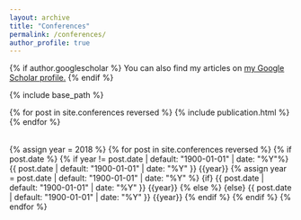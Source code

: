 ```yaml
---
layout: archive
title: "Conferences"
permalink: /conferences/
author_profile: true
---
```


{% if author.googlescholar %}
  You can also find my articles on <u><a href="{{author.googlescholar}}">my Google Scholar profile</a>.</u>
{% endif %}

{% include base_path %}

<table>
{% for post in site.conferences reversed %}
  <tr>{% include publication.html %}</tr>
{% endfor %}
</table>

{% assign year = 2018 %}
{% for post in site.conferences reversed %}
{% if post.date %}
  {% if year != post.date | default: "1900-01-01" | date: "%Y"%}
    {{ post.date | default: "1900-01-01" | date: "%Y" }}
    {{year}}
    {% assign year = post.date | default: "1900-01-01" | date: "%Y" %}
    {if}
    {{ post.date | default: "1900-01-01" | date: "%Y" }}
    {{year}}
  {% else %}
    {else}
    {{ post.date | default: "1900-01-01" | date: "%Y" }}
    {{year}}
  {% endif %}
{% endif %}
{% endfor %}
